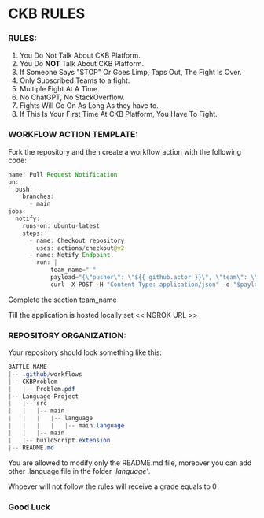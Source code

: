 # CKB RULES

### RULES:
 1. You Do Not Talk About CKB Platform. 
 2. You Do **NOT** Talk About CKB Platform.
 3. If Someone Says "STOP" Or Goes Limp, Taps Out, The Fight Is Over. 
 4. Only Subscribed Teams to a fight. 
 5. Multiple Fight At A Time. 
 6. No ChatGPT, No StackOverflow. 
 7. Fights Will Go On As Long As they have to. 
 8. If This Is Your First Time At CKB Platform, You Have To Fight.

### WORKFLOW ACTION TEMPLATE:
Fork the repository and then create a workflow action with the following code:
``` java
name: Pull Request Notification
on:
  push:
    branches:
      - main 
jobs:
  notify:
    runs-on: ubuntu-latest
    steps:
      - name: Checkout repository
        uses: actions/checkout@v2
      - name: Notify Endpoint
        run: |
            team_name=" "
            payload="{\"pusher\": \"${{ github.actor }}\", \"team\": \"$team_name\", \"repository\": \"${{ github.repository }}\" }"
            curl -X POST -H "Content-Type: application/json" -d "$payload" <<NGROK URL>>/ckb_platform/battle/pulls
```
Complete the section team_name

Till the application is hosted locally set << NGROK URL >>

### REPOSITORY ORGANIZATION:
Your repository should look something like this:
``` java
BATTLE NAME
|-- .github/workflows
|-- CKBProblem
|   |-- Problem.pdf
|-- Language-Project
|   |-- src
|   |   |-- main
|   |   |   |-- language
|   |   |   |   |-- main.language
|   |   |-- main
|   |-- buildScript.extension
|-- README.md
```
You are allowed to modify only the README.md file,
moreover you can add other .language file in the folder _'language'_.

Whoever will not follow the rules will receive a grade equals to 0

### Good Luck 